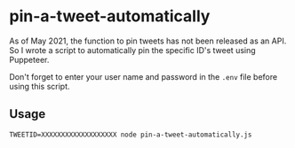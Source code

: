 # pin-a-tweet-automatically

As of May 2021, the function to pin tweets has not been released as an API.  
So I wrote a script to automatically pin the specific ID's tweet using Puppeteer.

Don't forget to enter your user name and password in the `.env` file before using this script.

## Usage

```
TWEETID=XXXXXXXXXXXXXXXXXXX node pin-a-tweet-automatically.js
```